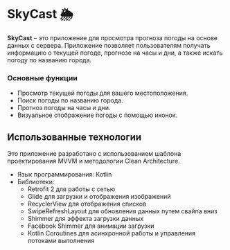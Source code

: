 # SkyCast 🌦️

**SkyCast** – это приложение для просмотра прогноза погоды на основе данных с сервера. Приложение позволяет пользователям получать информацию о текущей погоде, прогнозе на часы и дни, а также искать погоду по названию города.

### Основные функции
- Просмотр текущей погоды для вашего местоположения.
- Поиск погоды по названию города.
- Прогноз погоды на часы и дни.
- Визуальное отображение погоды с помощью иконок. 
  
## Использованные технологии
Это приложение разработано с использованием шаблона проектирования MVVM и методологии Clean Architecture.
- Язык программирования: Kotlin
- Библиотеки:
  - Retrofit 2 для работы с сетью
  - Glide для загрузки и отображения изображений
  - RecyclerView для отображения списков
  - SwipeRefreshLayout для обновления данных путем свайпа вниз
  - Shimmer для эффекта загрузки данных
  - Facebook Shimmer для анимации загрузки
  - Kotlin Coroutines для асинхронной работы и управления потоками выполнения

